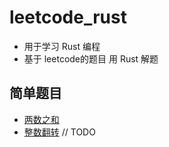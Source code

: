 # leetcode_rust

- 用于学习 Rust 编程
- 基于 leetcode的题目 用 Rust 解题

## 简单题目

- [两数之和](./easy/two_sum/src/main.rs)
- [整数翻转](./easy/reverse_integer/src/main.rs) // TODO
